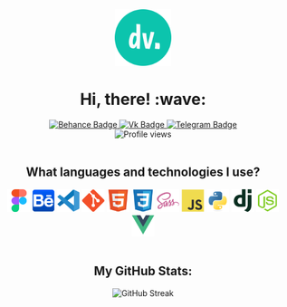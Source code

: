 <section id="header" align="center">
  <img src="https://github.com/dintear/dintear/blob/main/fundamental.png" height="100" width="100">
</section>

<h1 id="greeting" align="center">
  Hi, there! :wave:
</h1>

<section id="badges" align="center">
  <a href="https://www.behance.net/denis_vyzulin">
    <img src="https://img.shields.io/badge/Behance-0058ff?logo=behance&logoColor=white&style=for-the-badge" alt="Behance Badge"/>
  </a>
  <a href="https://vk.com/denis_vyzulin" target="_blank">
    <img src="https://img.shields.io/badge/Вконтакте-blue?logo=vk&logoColor=white&style=for-the-badge" alt="Vk Badge"/>
  </a>
  <a href="https://t.me/denis_vyzulin">
    <img src="https://img.shields.io/badge/Telegram-23a2dc?logo=telegram&logoColor=white&style=for-the-badge" alt="Telegram Badge"/>
  </a>
</section>


<section id="counter" align="center">
  <img src="https://komarev.com/ghpvc/?username=dintear&style=flat-square&color=0CC4AD" alt="Profile views"/>
</section>
<br>


<section id="instruments" align="center">
  <h2>What languages and technologies I use?</h2>
  <div>
    <img src="https://github.com/devicons/devicon/blob/master/icons/figma/figma-original.svg" alt="Figma" title="Figma" height="40" width="40">
    <img src="https://github.com/devicons/devicon/blob/master/icons/behance/behance-original.svg" alt="Behance" title="Behance" height="40" width="40">
    <img src="https://github.com/devicons/devicon/blob/master/icons/vscode/vscode-original.svg" alt="VS Code" title="Visual Studio Code" height="40" width="40">
    <img src="https://github.com/devicons/devicon/blob/master/icons/git/git-original.svg" alt="Git" title="Git" height="40" width="40">
    <img src="https://github.com/devicons/devicon/blob/master/icons/html5/html5-original.svg" alt="HTML" title="HTML" height="40" width="40">
    <img src="https://github.com/devicons/devicon/blob/master/icons/css3/css3-original.svg" alt="CSS" title="CSS" height="40" width="40">
    <img src="https://github.com/devicons/devicon/blob/master/icons/sass/sass-original.svg" alt="Sass/Scss" title="Sass/Scss" height="40" width="40">
    <img src="https://github.com/devicons/devicon/blob/master/icons/javascript/javascript-original.svg" alt="JavaScript" title="JavaScript" height="40" width="40">
    <img src="https://github.com/devicons/devicon/blob/master/icons/python/python-original.svg" alt="Python" title="Python" height="40" width="40">
    <img src="https://github.com/devicons/devicon/blob/master/icons/django/django-plain.svg" alt="Django" title="Django" height="40" width="40">
    <img src="https://github.com/devicons/devicon/blob/master/icons/nodejs/nodejs-original.svg" alt="Node.js" title="Node.js" height="40" width="40">
    <img src="https://github.com/devicons/devicon/blob/master/icons/vuejs/vuejs-original.svg" alt="VueJS" title="VueJS" height="40" width="40">
  </div>
</section>
<br>


<section id="stats" align="center">
  <h2>My GitHub Stats:</h2>
  <img src="http://github-readme-streak-stats.herokuapp.com?user=dintear&theme=github-dark&hide_border=true&date_format=j%20M%5B%20Y%5D" alt="GitHub Streak">
</section>



<!--
**dintear/dintear** is a ✨ _special_ ✨ repository because its `README.md` (this file) appears on your GitHub profile.

Here are some ideas to get you started:

- 🔭 I’m currently working on ...
- 🌱 I’m currently learning ...
- 👯 I’m looking to collaborate on ...
- 🤔 I’m looking for help with ...
- 💬 Ask me about ...
- 📫 How to reach me: ...
- 😄 Pronouns: ...
- ⚡ Fun fact: ...
-->
